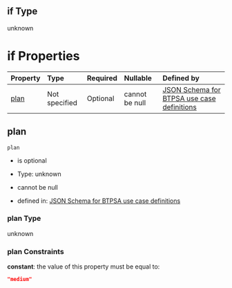 ## if Type

unknown

# if Properties

| Property      | Type          | Required | Nullable       | Defined by                                                                                                                                                                                                                                  |
| :------------ | :------------ | :------- | :------------- | :------------------------------------------------------------------------------------------------------------------------------------------------------------------------------------------------------------------------------------------ |
| [plan](#plan) | Not specified | Optional | cannot be null | [JSON Schema for BTPSA use case definitions](btpsa-usecase-properties-services-items-allof-1-then-allof-97-then-allof-1-if-properties-plan.md "undefined#/properties/services/items/allOf/1/then/allOf/97/then/allOf/1/if/properties/plan") |

## plan



`plan`

*   is optional

*   Type: unknown

*   cannot be null

*   defined in: [JSON Schema for BTPSA use case definitions](btpsa-usecase-properties-services-items-allof-1-then-allof-97-then-allof-1-if-properties-plan.md "undefined#/properties/services/items/allOf/1/then/allOf/97/then/allOf/1/if/properties/plan")

### plan Type

unknown

### plan Constraints

**constant**: the value of this property must be equal to:

```json
"medium"
```
